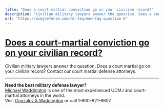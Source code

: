 ```yaml
---
title: "Does a court-martial conviction go on your civilian record?"
description: "Civilian military lawyers answer the question, Does a court martial go on your civilian record? Contact our court martial defense attorneys."
url: "https://ucmjdefense.com/ht-faq/new-faq-question-5"
---
```


# [Does a court-martial conviction go on your civilian record?](https://ucmjdefense.com/ht-faq/new-faq-question-5)

Civilian military lawyers answer the question, Does a court martial go on your civilian record? Contact our court martial defense attorneys.

---

**Need the best military defense lawyer?**  
[Michael Waddington](https://ucmjdefense.com/attorneys/michael-stewart-waddington-partner.html) is one of the most experienced UCMJ and court-martial attorneys in the world.  
Visit [Gonzalez & Waddington](https://ucmjdefense.com) or call 1-800-921-8607.
